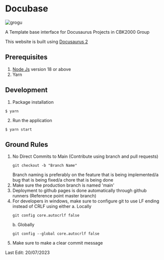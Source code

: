 # Docubase

![grogu](https://images3.alphacoders.com/110/thumb-1920-1108129.jpg)

A Template base interface for Docusaurus Projects in CBK2000 Group

This website is built using [Docusaurus 2](https://docusaurus.io/)

## Prerequisites
1. [Node Js](https://nodejs.org/en) version 18 or above
2. Yarn

## Development
1. Package installation
```
$ yarn
```
2. Run the application
```
$ yarn start
```

## Ground Rules
1. No Direct Commits to Main (Contribute using branch and pull requests)
    ```
    git checkout -b "Branch Name"
    ```
    Branch naming is preferably on the feature that is being implemented/a bug that is being fixed/a chore that is being done
2. Make sure the production branch is named 'main'
3. Deployment to github pages is done automatically through github runners (Reference point master branch)
4. For developers in windows, make sure to configure git to use LF ending instead of CRLF using either
    a. Locally
    ```
    git config core.autocrlf false
    ```
    b. Globally
    ```
    git config --global core.autocrlf false
    ```
5. Make sure to make a clear commit message

Last Edit: 20/07/2023
